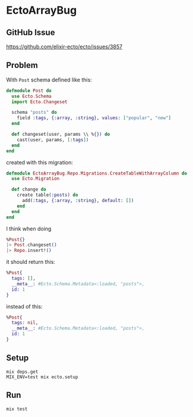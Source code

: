 # EctoArrayBug

## GitHub Issue

https://github.com/elixir-ecto/ecto/issues/3857

## Problem

With `Post` schema defined like this:

```elixir
defmodule Post do
  use Ecto.Schema
  import Ecto.Changeset

  schema "posts" do
    field :tags, {:array, :string}, values: ["popular", "new"]
  end

  def changeset(user, params \\ %{}) do
    cast(user, params, [:tags])
  end
end
```

created with this migration:

```elixir
defmodule EctoArrayBug.Repo.Migrations.CreateTableWithArrayColumn do
  use Ecto.Migration

  def change do
    create table(:posts) do
      add(:tags, {:array, :string}, default: [])
    end
  end
end

```

I think when doing

```elixir
%Post{}
|> Post.changeset()
|> Repo.insert!()
```

it should return this:

```elixir
%Post{
  tags: [],
  __meta__: #Ecto.Schema.Metadata<:loaded, "posts">,
  id: 1
}
```

instead of this:

```elixir
%Post{
  tags: nil,
  __meta__: #Ecto.Schema.Metadata<:loaded, "posts">,
  id: 1
}
```

## Setup

```
mix deps.get
MIX_ENV=test mix ecto.setup
```

## Run

```
mix test
```